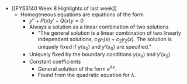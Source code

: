 - [[FYS3140 Week 8 Highlights of last week]]
    - Homogeneous equations are equations of the form
        - $y'' + P(x)y' + Q(x)y = 0$
        - Always a solution as a linear combination of two solutions
            - "The general solution is a linear combination of two linearly independent solutions, $c_1y_1(x) +c_2y_2(x)$. The solution is uniquely fixed if $y(x_0)$ and $y′(x_0)$ are specified."
        - Uniquely fixed by the boundary conditions $y(x_0)$ and $y'(x_0)$. 
        - Constant coefficients
            - General solution of the form $e^{\lambda x}$.
            - Found from the quadratic equation for $\lambda$.